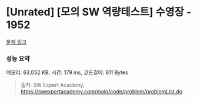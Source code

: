 # [Unrated] [모의 SW 역량테스트] 수영장 - 1952 

[문제 링크](https://swexpertacademy.com/main/code/problem/problemDetail.do?contestProbId=AV5PpFQaAQMDFAUq) 

### 성능 요약

메모리: 63,052 KB, 시간: 179 ms, 코드길이: 611 Bytes



> 출처: SW Expert Academy, https://swexpertacademy.com/main/code/problem/problemList.do